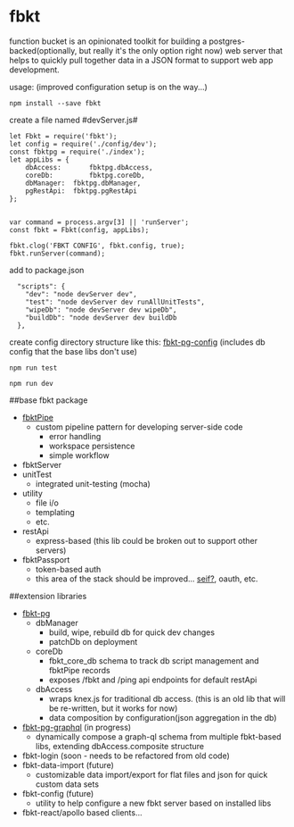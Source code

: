# fbkt
function bucket is an opinionated toolkit for building a postgres-backed(optionally, but really it's the only option right now) web server that helps to quickly pull together data in a JSON format to support web app development.

usage:  (improved configuration setup is on the way...)
```
npm install --save fbkt
```
create a file named #devServer.js#

```
let Fbkt = require('fbkt');
let config = require('./config/dev');
const fbktpg = require('./index');
let appLibs = {
	dbAccess:		fbktpg.dbAccess,
	coreDb:			fbktpg.coreDb,
	dbManager:	fbktpg.dbManager,
	pgRestApi:	fbktpg.pgRestApi
};


var command = process.argv[3] || 'runServer';
const fbkt = Fbkt(config, appLibs);

fbkt.clog('FBKT CONFIG', fbkt.config, true);
fbkt.runServer(command);
```
add to package.json
```
  "scripts": {
    "dev": "node devServer dev",
    "test": "node devServer dev runAllUnitTests",
    "wipeDb": "node devServer dev wipeDb",
    "buildDb": "node devServer dev buildDb
  },
```
create config directory structure like this:  <a href="https://github.com/stlbucket/fbkt-pg/tree/master/config">fbkt-pg-config</a>   (includes db config that the base libs don't use)

```
npm run test
```

```
npm run dev
```

##base fbkt package
- <a href="https://github.com/stlbucket/fbkt/blob/master/Fbkt/coreLibs/fbktPipe/fbktPipe/index.js">fbktPipe</a>
  - custom pipeline pattern for developing server-side code
    - error handling
    - workspace persistence
    - simple workflow
- fbktServer
- unitTest
  - integrated unit-testing (mocha)
- utility
  - file i/o
  - templating
  - etc.
- restApi
  - express-based (this lib could be broken out to support other servers)
- fbktPassport 
  - token-based auth
  - this area of the stack should be improved...  <a href="https://github.com/paypal/seifnode">seif?</a>, oauth, etc.

##extension libraries
- <a href="https://github.com/stlbucket/fbkt-pg">fbkt-pg</a>
  - dbManager
    - build, wipe, rebuild db for quick dev changes
    - patchDb on deployment
  - coreDb
    - fbkt_core_db schema to track db script management and fbktPipe records
    - exposes /fbkt and /ping api endpoints for default restApi
  - dbAccess
    - wraps knex.js for traditional db access.  (this is an old lib that will be re-written, but it works for now)
    - data composition by configuration(json aggregation in the db)
- <a href="https://github.com/stlbucket/fbkt-pg-graphql">fbkt-pg-graphql</a> (in progress)
  - dynamically compose a graph-ql schema from multiple fbkt-based libs, extending dbAccess.composite structure
- fbkt-login (soon - needs to be refactored from old code)
- fbkt-data-import (future)
  - customizable data import/export for flat files and json for quick custom data sets
- fbkt-config (future)
  - utility to help configure a new fbkt server based on installed libs
- fbkt-react/apollo based clients... 
